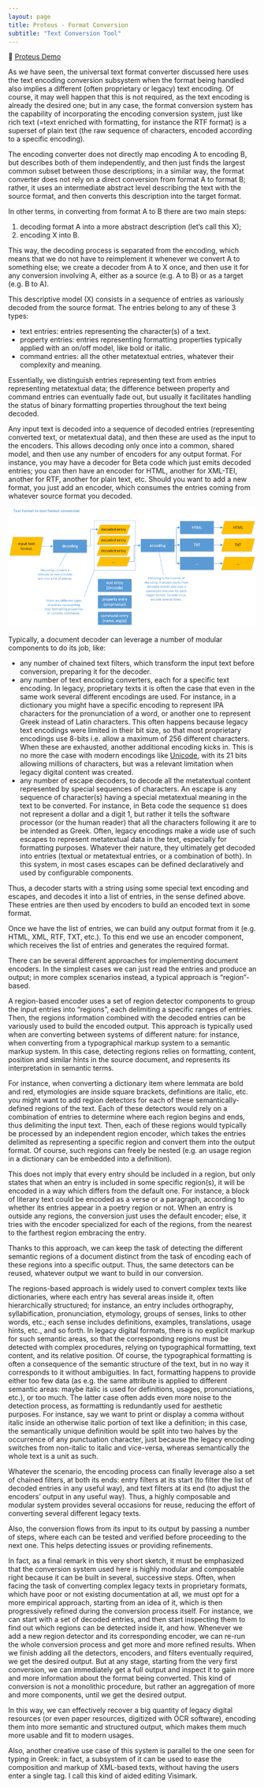```yaml
---
layout: page
title: Proteus - Format Conversion
subtitle: "Text Conversion Tool"
---
```


👀 [Proteus Demo](http://proteus.fusi-soft.com/)

As we have seen, the universal text format converter discussed here uses the text encoding conversion subsystem when the format being handled also implies a different (often proprietary or legacy) text encoding. Of course, it may well happen that this is not required, as the text encoding is already the desired one; but in any case, the format conversion system has the capability of incorporating the encoding conversion system, just like rich text (=text enriched with formatting, for instance the RTF format) is a superset of plain text (the raw sequence of characters, encoded according to a specific encoding).

The encoding converter does not directly map encoding A to encoding B, but describes both of them independently, and then just finds the largest common subset between those descriptions; in a similar way, the format converter does not rely on a direct conversion from format A to format B; rather, it uses an intermediate abstract level describing the text with the source format, and then converts this description into the target format.

In other terms, in converting from format A to B there are two main steps:

1. decoding format A into a more abstract description (let’s call this X);
2. encoding X into B.

This way, the decoding process is separated from the encoding, which means that we do not have to reimplement it whenever we convert A to something else; we create a decoder from A to X once, and then use it for any conversion involving A, either as a source (e.g. A to B) or as a target (e.g. B to A).

This descriptive model (X) consists in a sequence of entries as variously decoded from the source format. The entries belong to any of these 3 types:

- text entries: entries representing the character(s) of a text.
- property entries: entries representing formatting properties typically applied with an on/off model, like bold or italic.
- command entries: all the other metatextual entries, whatever their complexity and meaning.

Essentially, we distinguish entries representing text from entries representing metatextual data; the difference between property and command entries can eventually fade out, but usually it facilitates handling the status of binary formatting properties throughout the text being decoded.

Any input text is decoded into a sequence of decoded entries (representing converted text, or metatextual data), and then these are used as the input to the encoders. This allows decoding only once into a common, shared model, and then use any number of encoders for any output format. For instance, you may have a decoder for Beta code which just emits decoded entries; you can then have an encoder for HTML, another for XML-TEI, another for RTF, another for plain text, etc. Should you want to add a new format, you just add an encoder, which consumes the entries coming from whatever source format you decoded.

![Proteus Conversion](../img/proteus-conversion.png)

Typically, a document decoder can leverage a number of modular components to do its job, like:

- any number of chained text filters, which transform the input text before conversion, preparing it for the decoder.
- any number of text encoding converters, each for a specific text encoding. In legacy, proprietary texts it is often the case that even in the same work several different encodings are used. For instance, in a dictionary you might have a specific encoding to represent IPA characters for the pronunciation of a word, or another one to represent Greek instead of Latin characters. This often happens because legacy text encodings were limited in their bit size, so that most proprietary encodings use 8-bits i.e. allow a maximum of 256 different characters. When these are exhausted, another additional encoding kicks in. This is no more the case with modern encodings like [Unicode](http://www.unicode.org/), with its 21 bits allowing millions of characters, but was a relevant limitation when legacy digital content was created.
- any number of escape decoders, to decode all the metatextual content represented by special sequences of characters. An escape is any sequence of character(s) having a special metatextual meaning in the text to be converted. For instance, in Beta code the sequence `$1` does not represent a dollar and a digit 1, but rather it tells the software processor (or the human reader) that all the characters following it are to be intended as Greek. Often, legacy encodings make a wide use of such escapes to represent metatextual data in the text, especially for formatting purposes. Whatever their nature, they ultimately get decoded into entries (textual or metatextual entries, or a combination of both). In this system, in most cases escapes can be defined declaratively and used by configurable components.

Thus, a decoder starts with a string using some special text encoding and escapes, and decodes it into a list of entries, in the sense defined above. These entries are then used by encoders to build an encoded text in some format.

Once we have the list of entries, we can build any output format from it (e.g. HTML, XML, RTF, TXT, etc.). To this end we use an encoder component, which receives the list of entries and generates the required format.

There can be several different approaches for implementing document encoders. In the simplest cases we can just read the entries and produce an output; in more complex scenarios instead, a typical approach is “region”-based.

A region-based encoder uses a set of region detector components to group the input entries into “regions”, each delimiting a specific ranges of entries. Then, the regions information combined with the decoded entries can be variously used to build the encoded output. This approach is typically used when are converting between systems of different nature: for instance, when converting from a typographical markup system to a semantic markup system. In this case, detecting regions relies on formatting, content, position and similar hints in the source document, and represents its interpretation in semantic terms.

For instance, when converting a dictionary item where lemmata are bold and red, etymologies are inside square brackets, definitions are italic, etc. you might want to add region detectors for each of these semantically-defined regions of the text. Each of these detectors would rely on a combination of entries to determine where each region begins and ends, thus delimiting the input text. Then, each of these regions would typically be processed by an independent region encoder, which takes the entries delimited as representing a specific region and convert them into the output format. Of course, such regions can freely be nested (e.g. an usage region in a dictionary can be embedded into a definition).

This does not imply that every entry should be included in a region, but only states that when an entry is included in some specific region(s), it will be encoded in a way which differs from the default one. For instance, a block of literary text could be encoded as a verse or a paragraph, according to whether its entries appear in a poetry region or not. When an entry is outside any regions, the conversion just uses the default encoder; else, it tries with the encoder specialized for each of the regions, from the nearest to the farthest region embracing the entry.

Thanks to this approach, we can keep the task of detecting the different semantic regions of a document distinct from the task of encoding each of these regions into a specific output. Thus, the same detectors can be reused, whatever output we want to build in our conversion.

The regions-based approach is widely used to convert complex texts like dictionaries, where each entry has several areas inside it, often hierarchically structured; for instance, an entry includes orthography, syllabification, pronunciation, etymology, groups of senses, links to other words, etc.; each sense includes definitions, examples, translations, usage hints, etc., and so forth. In legacy digital formats, there is no explicit markup for such semantic areas, so that the corresponding regions must be detected with complex procedures, relying on typographical formatting, text content, and its relative position. Of course, the typographical formatting is often a consequence of the semantic structure of the text, but in no way it corresponds to it without ambiguities. In fact, formatting happens to provide either too few data (as e.g. the same attribute is applied to different semantic areas: maybe italic is used for definitions, usages, pronunciations, etc.), or too much. The latter case often adds even more noise to the detection process, as formatting is redundantly used for aesthetic purposes. For instance, say we want to print or display a comma without italic inside an otherwise italic portion of text like a definition; in this case, the semantically unique definition would be split into two halves by the occurrence of any punctuation character, just because the legacy encoding switches from non-italic to italic and vice-versa, whereas semantically the whole text is a unit as such.

Whatever the scenario, the encoding process can finally leverage also a set of chained filters, at both its ends: entry filters at its start (to filter the list of decoded entries in any useful way), and text filters at its end (to adjust the encoders’ output in any useful way). Thus, a highly composable and modular system provides several occasions for reuse, reducing the effort of converting several different legacy texts.

Also, the conversion flows from its input to its output by passing a number of steps, where each can be tested and verified before proceeding to the next one. This helps detecting issues or providing refinements.

In fact, as a final remark in this very short sketch, it must be emphasized that the conversion system used here is highly modular and composable right because it can be built in several, successive steps. Often, when facing the task of converting complex legacy texts in proprietary formats, which have poor or not existing documentation at all, we must opt for a more empirical approach, starting from an idea of it, which is then progressively refined during the conversion process itself. For instance, we can start with a set of decoded entries, and then start inspecting them to find out which regions can be detected inside it, and how. Whenever we add a new region detector and its corresponding encoder, we can re-run the whole conversion process and get more and more refined results. When we finish adding all the detectors, encoders, and filters eventually required, we get the desired output. But at any stage, starting from the very first conversion, we can immediately get a full output and inspect it to gain more and more information about the format being converted. This kind of conversion is not a monolithic procedure, but rather an aggregation of more and more components, until we get the desired output.

In this way, we can effectively recover a big quantity of legacy digital resources (or even paper resources, digitized with OCR software), encoding them into more semantic and structured output, which makes them much more usable and fit to modern usages.

Also, another creative use case of this system is parallel to the one seen for typing in Greek: in fact, a subsystem of it can be used to ease the composition and markup of XML-based texts, without having the users enter a single tag. I call this kind of aided editing Visimark.
